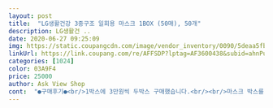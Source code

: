 ```yaml
---
layout: post 
title:  "LG생활건강 3중구조 일회용 마스크 1BOX (50매), 50개" 
description: LG생활건 ..
date: 2020-06-27 09:25:09 
img: https://static.coupangcdn.com/image/vendor_inventory/0090/5deaa5fb49a1c711d158800b994078b5db759cafa1a099adafda1040b6ae.jpg 
linkUrl: https://link.coupang.com/re/AFFSDP?lptag=AF3600438&subid=ahnPublicAsk&pageKey=1637923751&itemId=2793337592&vendorItemId=70783017189&traceid=V0-113-8283a3b30c6bbbd6 
categories: [1024] 
color: 03A9F4 
price: 25000 
author: Ask View Shop 
cont:  "●구매후기●<br/>1박스에 3만원씩 두박스 구매했습니다.<br/><br/>마스크 박스를 열면 비닐안에 마스크가 50장이 들어있는데 비닐이 완전히 밀봉된건 아니에요.<br/> 비닐이 밀봉이 되어있던지 아니면 박스입구에 스티커라도 붙어있다면 좋겠어요.<br/><br/>마스크는 되게 얇은편이고 코와이어도 잘 구부러지고 마스크가 전체적으로 얼굴에 밀착이 잘되는것 같아요.<br/> 불편한 냄새도 전혀 안나네요.<br/><br/>상품을받아보니‥쬐금실망 ‥엘지생활건강에서 판매한다구해서‥구입을햇는데‥생각한거 만큼‥안좋음‥<br/>이틀동안 써봤는데 품질은 괜찮은것같아요.<br/><br/>후기가 하나도 없고.<br/>.<br/> 엘지생활건강에서 판매하긴하나 중국산이라서 조금 망설였어요.<br/>.<br/>살까 말까 박스 엄청 고급지네요.<br/>3중이라 좀 얇긴한데 여름에 쓰긴엔 딱인듯 합니다.<br/>50매 정확했고 줄이 싸구리 같지는않게보여요.<br/> 두개 나란히 있는것에 위에꺼가 엘지고.<br/> 밑에 작은 덴탈은 닥터퓨리소프트거든요.<br/>.<br/>두께차이도 나고 부드러운것도 닥터퓨리가 훨 낫긴하죠^^ 요즘 이시국에 4만온이면 덴탈 이정도면 괜찮은거같습니다.<br/>중국산덴탈을 안써봐서 비교를 할수는 없지만  엘지이름으로 판매되는거니까 믿고 구매하셔도 좋을듯 합니다.<br/>얇아서 7.<br/>8월에 이거쓸예정^^ 유통기한도 넉넉하니 냄새조금 뺀다음 밀봉해서 몇개로 포장해둬야겠어요ㅋㅋ 결론은.<br/>.<br/>  좋아요 입니다<br/>" 
---
```


